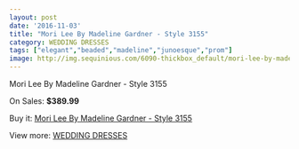 ```yaml
---
layout: post
date: '2016-11-03'
title: "Mori Lee By Madeline Gardner - Style 3155"
category: WEDDING DRESSES
tags: ["elegant","beaded","madeline","junoesque","prom"]
image: http://img.sequinious.com/6090-thickbox_default/mori-lee-by-madeline-gardner-style-3155.jpg
---
```

Mori Lee By Madeline Gardner - Style 3155

On Sales: **$389.99**
<a href="https://www.sequinious.com/wedding-dresses/2503-mori-lee-by-madeline-gardner-style-3155.html"><amp-img layout="responsive" width="600" height="600" src="//img.sequinious.com/6090-thickbox_default/mori-lee-by-madeline-gardner-style-3155.jpg" alt="Mori Lee By Madeline Gardner - Style 3155 0" /></a>
<a href="https://www.sequinious.com/wedding-dresses/2503-mori-lee-by-madeline-gardner-style-3155.html"><amp-img layout="responsive" width="600" height="600" src="//img.sequinious.com/6091-thickbox_default/mori-lee-by-madeline-gardner-style-3155.jpg" alt="Mori Lee By Madeline Gardner - Style 3155 1" /></a>
<a href="https://www.sequinious.com/wedding-dresses/2503-mori-lee-by-madeline-gardner-style-3155.html"><amp-img layout="responsive" width="600" height="600" src="//img.sequinious.com/6092-thickbox_default/mori-lee-by-madeline-gardner-style-3155.jpg" alt="Mori Lee By Madeline Gardner - Style 3155 2" /></a>

Buy it: [Mori Lee By Madeline Gardner - Style 3155](https://www.sequinious.com/wedding-dresses/2503-mori-lee-by-madeline-gardner-style-3155.html "Mori Lee By Madeline Gardner - Style 3155")

View more: [WEDDING DRESSES](https://www.sequinious.com/2-wedding-dresses "WEDDING DRESSES")